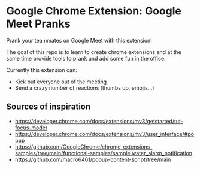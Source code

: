 # Google Chrome Extension: Google Meet Pranks

Prank your teammates on Google Meet with this extension!

The goal of this repo is to learn to create chrome extensions and at the same time provide tools
to prank and add some fun in the office.

Currently this extension can:

- Kick out everyone out of the meeting
- Send a crazy number of reactions (thumbs up, emojis...)

## Sources of inspiration

- <https://developer.chrome.com/docs/extensions/mv3/getstarted/tut-focus-mode/>
- <https://developer.chrome.com/docs/extensions/mv3/user_interface/#popup>
- <https://github.com/GoogleChrome/chrome-extensions-samples/tree/main/functional-samples/sample.water_alarm_notification>
- <https://github.com/macro6461/popup-content-script/tree/main>
